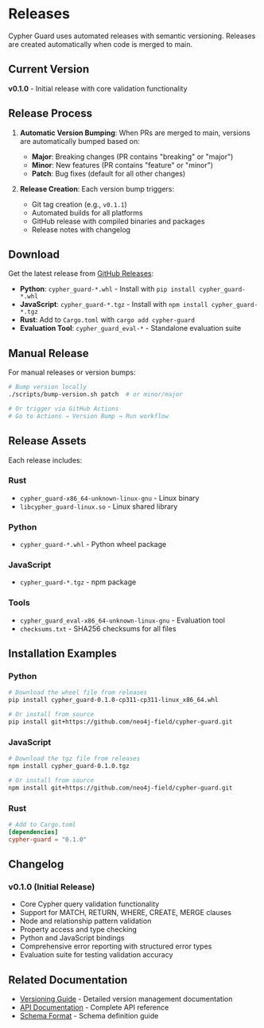 # Releases

Cypher Guard uses automated releases with semantic versioning. Releases are created automatically when code is merged to main.

## Current Version

**v0.1.0** - Initial release with core validation functionality

## Release Process

1. **Automatic Version Bumping**: When PRs are merged to main, versions are automatically bumped based on:
   - **Major**: Breaking changes (PR contains "breaking" or "major")
   - **Minor**: New features (PR contains "feature" or "minor")  
   - **Patch**: Bug fixes (default for all other changes)

2. **Release Creation**: Each version bump triggers:
   - Git tag creation (e.g., `v0.1.1`)
   - Automated builds for all platforms
   - GitHub release with compiled binaries and packages
   - Release notes with changelog

## Download

Get the latest release from [GitHub Releases](https://github.com/neo4j-field/cypher-guard/releases):

- **Python**: `cypher_guard-*.whl` - Install with `pip install cypher_guard-*.whl`
- **JavaScript**: `cypher_guard-*.tgz` - Install with `npm install cypher_guard-*.tgz`
- **Rust**: Add to `Cargo.toml` with `cargo add cypher-guard`
- **Evaluation Tool**: `cypher_guard_eval-*` - Standalone evaluation suite

## Manual Release

For manual releases or version bumps:

```bash
# Bump version locally
./scripts/bump-version.sh patch  # or minor/major

# Or trigger via GitHub Actions
# Go to Actions → Version Bump → Run workflow
```

## Release Assets

Each release includes:

### Rust
- `cypher_guard-x86_64-unknown-linux-gnu` - Linux binary
- `libcypher_guard-linux.so` - Linux shared library

### Python
- `cypher_guard-*.whl` - Python wheel package

### JavaScript
- `cypher_guard-*.tgz` - npm package

### Tools
- `cypher_guard_eval-x86_64-unknown-linux-gnu` - Evaluation tool
- `checksums.txt` - SHA256 checksums for all files

## Installation Examples

### Python
```bash
# Download the wheel file from releases
pip install cypher_guard-0.1.0-cp311-cp311-linux_x86_64.whl

# Or install from source
pip install git+https://github.com/neo4j-field/cypher-guard.git
```

### JavaScript
```bash
# Download the tgz file from releases
npm install cypher_guard-0.1.0.tgz

# Or install from source
npm install git+https://github.com/neo4j-field/cypher-guard.git
```

### Rust
```toml
# Add to Cargo.toml
[dependencies]
cypher-guard = "0.1.0"
```

## Changelog

### v0.1.0 (Initial Release)
- Core Cypher query validation functionality
- Support for MATCH, RETURN, WHERE, CREATE, MERGE clauses
- Node and relationship pattern validation
- Property access and type checking
- Python and JavaScript bindings
- Comprehensive error reporting with structured error types
- Evaluation suite for testing validation accuracy

## Related Documentation

- [Versioning Guide](VERSIONING.md) - Detailed version management documentation
- [API Documentation](API.md) - Complete API reference
- [Schema Format](SCHEMA.md) - Schema definition guide 
